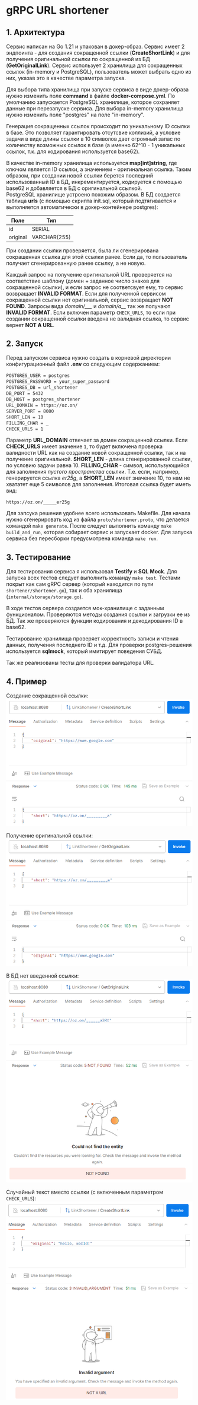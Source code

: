 # gRPC URL shortener
## 1. Архитектура
Сервис написан на Go 1.21 и упакован в докер-образ. Сервис имеет 2 эндпоинта - для создания сокращенной ссылки
(**CreateShortLink**) и для получения оригинальной ссылки по сокращенной из БД (**GetOriginalLink**). Сервис
использует 2 хранилища для сокращенных ссылок (in-memory и PostgreSQL), пользователь может выбрать одно из них,
указав это в качестве параметра запуска.

Для выбора типа хранилища при запуске сервиса в виде докер-образа нужно изменить поле **command** в файле **docker-compose.yml**.
По умолчанию запускается PostgreSQL хранилище, которое сохраняет данные при перезапуске сервиса. Для выбора in-memory хранилища нужно изменить поле "postgres" на поле "in-memory".

Генерация сокращенных ссылок происходит по уникальному ID ссылки в базе. Это позволяет гарантировать отсутсвие коллизий,
а условие задачи в виде длины ссылки в 10 символов дает огромный запас по количеству возможных ссылок в базе (а именно 62^10 - 1 уникальных
ссылок, т.к. для кодирования используется base62).

В качестве in-memory хранилища используется **map[int]string**, где ключом является ID ссылки, а значением - оригинальная ссылка.
Таким образом, при создании новой ссылки берется последний использованный ID в БД, инкрементируется, кодируется с помощью base62 и
добавляется в БД с оригинальной ссылкой. \
PostgreSQL хранилище устроено похожим образом. В БД создается таблица **urls** (с помощью скрипта init.sql, который подтягивается и
выполняется автоматически в докер-контейнере postgres):

| Поле | Тип    |
|------|--------|
| id   | SERIAL |
| original | VARCHAR(255) |

При создании ссылки проверяется, была ли сгенерирована сокращенная ссылка для этой ссылки ранее. Если да, то пользователь
получает сгенерированную ранее ссылку, а не новую.

Каждый запрос на получение оригинальной URL проверяется на соответствие шаблону (домен + заданное число знаков для сокращенной ссылки), и если запрос не
соответсвует ему, то сервис возвращает **INVALID FORMAT**. Если для полученной сервисом сокращенной ссылки нет оригинальной, сервис возвращает
**NOT FOUND**. Запросы вида *domain/___* и *domain/a__* так же получают **INVALID FORMAT**. Если включен параметр `CHECK_URLS`, то если при создании
сокращенной ссылки введена не валидная ссылка, то сервис вернет **NOT A URL**.

## 2. Запуск
Перед запуском сервиса нужно создать в корневой директории конфигурационный файл **.env**
со следующим содержанием:

```
POSTGRES_USER = postgres
POSTGRES_PASSWORD = your_super_password
POSTGRES_DB = url_shortener
DB_PORT = 5432
DB_HOST = postgres_shortener
URL_DOMAIN = https://oz.on/
SERVER_PORT = 8080
SHORT_LEN = 10
FILLING_CHAR = _
CHECK_URLS = 1
```
Параметр **URL_DOMAIN** отвечает за домен сокращенной ссылки. Если **CHECK_URLS** имеет значение `1`, то будет включена проверка
валидности URL как на создание новой сокращенной ссылки, так и на получение оригинальной. **SHORT_LEN** - длина сгенерированной ссылки, по условию задачи равна 10.
**FILLING_CHAR** - символ, использующийся для заполнения *пустого пространства* ссылки. Т.е. если, например, генерируется ссылка *er25g*,
а **SHORT_LEN** имеет значение 10, то нам не хвататет еще 5 символов для заполнения. Итоговая ссылка будет иметь вид:
```
https://oz.on/_____er25g
```
Для запсука решения удобнее всего использовать Makefile. Для начала нужно сгенерировать код из файла `proto/shortener.proto`, что делается
командой `make generate`. После следует выполнить команду `make build_and_run`, которая собирает сервис и запускает docker. Для запуска сервиса
без пересборки предусмотрена команда `make run`.

## 3. Тестирование
Для тестирования сервиса я использовал **Testify** и **SQL Mock**. Для запуска всех тестов следует выполнить команду `make test`.
Тестами покрыт как сам gRPC сервер (который находится по пути `shortener/shortener.go`), так и оба хранилища (`internal/storage/storage.go`).

В ходе тестов сервера создается мок-хранилище с заданным функционалом. Проверяются методы создания ссылки и загрузки ее из БД. Так же проверяются
функции кодирования и декодирования ID в base62.

Тестирование хранилища проверяет корректность записи и чтения данных, получения последнего ID и т.д. Для проверки postgres-решения используется **sqlmock**,
который имитирует поведения СУБД.

Так же реализованы тесты для проверки валидатора URL.

## 4. Пример
Создание сокращенной ссылки:
![create_short](./images/create_short.PNG)

Получение оригинальной ссылки:
![get_original](./images/get_original.PNG)

В БД нет введенной ссылки:
![error_not_found](./images/error_not_found.PNG)

Случайный текст вместо ссылки (с включенным параметром `CHECK_URLS`):
![error_not_a_url](./images/error_not_a_url.PNG)
